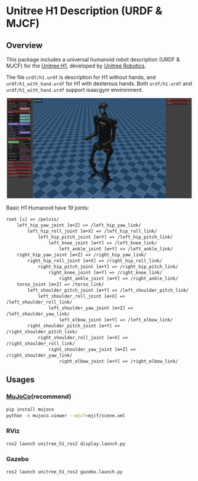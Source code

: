 # Unitree H1 Description (URDF & MJCF)

## Overview

This package includes a universal humanoid robot description (URDF & MJCF) for the [Unitree H1](https://www.unitree.com/h1), developed by [Unitree Robotics](https://www.unitree.com/).

The file `urdf/h1.urdf` is description for H1 without hands, and `urdf/h1_with_hand.urdf` for H1 with dexterous hands. Both `urdf/h1.urdf` and `urdf/h1_with_hand.urdf` support isaacgym environment.

<p align="center">
  <img src="doc/H1.png" width="500"/>
</p>

Basic H1 Humanoid have 19 joints:

```text
root [⚓] => /pelvis/
    left_hip_yaw_joint [⚙+Z] => /left_hip_yaw_link/
        left_hip_roll_joint [⚙+X] => /left_hip_roll_link/
            left_hip_pitch_joint [⚙+Y] => /left_hip_pitch_link/
                left_knee_joint [⚙+Y] => /left_knee_link/
                    left_ankle_joint [⚙+Y] => /left_ankle_link/
    right_hip_yaw_joint [⚙+Z] => /right_hip_yaw_link/
        right_hip_roll_joint [⚙+X] => /right_hip_roll_link/
            right_hip_pitch_joint [⚙+Y] => /right_hip_pitch_link/
                right_knee_joint [⚙+Y] => /right_knee_link/
                    right_ankle_joint [⚙+Y] => /right_ankle_link/
    torso_joint [⚙+Z] => /torso_link/
        left_shoulder_pitch_joint [⚙+Y] => /left_shoulder_pitch_link/
            left_shoulder_roll_joint [⚙+X] => /left_shoulder_roll_link/
                left_shoulder_yaw_joint [⚙+Z] => /left_shoulder_yaw_link/
                    left_elbow_joint [⚙+Y] => /left_elbow_link/
        right_shoulder_pitch_joint [⚙+Y] => /right_shoulder_pitch_link/
            right_shoulder_roll_joint [⚙+X] => /right_shoulder_roll_link/
                right_shoulder_yaw_joint [⚙+Z] => /right_shoulder_yaw_link/
                    right_elbow_joint [⚙+Y] => /right_elbow_link/
```

## Usages

### [MuJoCo](https://github.com/google-deepmind/mujoco)(recommend)

```bash
pip install mujoco
python -m mujoco.viewer --mjcf=mjcf/scene.xml
```

### RViz

```bash
ros2 launch unitree_h1_ros2 display.launch.py
```

### Gazebo

```bash
ros2 launch unitree_h1_ros2 gazebo.launch.py
```
